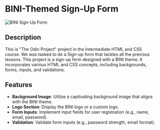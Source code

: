 # BINI-Themed Sign-Up Form

![BINI Sign-Up Form](path/to/your/screenshot.png)

## Description

This is "The Odin Project" project in the Intermediate HTML and CSS course. We was tasked to do a Sign-up form that tackles all the previous lessons. This project is a sign-up form designed with a BINI theme. It incorporates various HTML and CSS concepts, including backgrounds, forms, inputs, and validations.

## Features

- **Background Image**: Utilize a captivating background image that aligns with the BINI theme.
- **Logo Section**: Display the BINI logo or a custom logo.
- **Form Inputs**: Implement input fields for user registration (e.g., name, email, password).
- **Validation**: Validate form inputs (e.g., password strength, email format).
